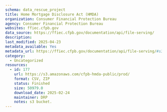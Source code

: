 ```yaml
---
schema: data_rescue_project 
title: Home Mortgage Disclosure Act (HMDA)
organization: Consumer Financial Protection Bureau
agency: Consumer Financial Protection Bureau
websites: ffiec.cfpb.gov
data_source: https://ffiec.cfpb.gov/documentation/api/file-serving/
description: 
last_modified: 2025-04-23
metadata_available: Yes
metadata_url: https://ffiec.cfpb.gov/documentation/api/file-serving/#s3-file-service
category:
  - Uncategorized
resources:
  - id: 177
    url: https://s3.amazonaws.com/cfpb-hmda-public/prod/
    format: CSV, ZIP
    status: Finished
    size: 50979.0
    download_date: 2025-02-24
    maintainer: DRP
    notes: s3 bucket.
---
```

